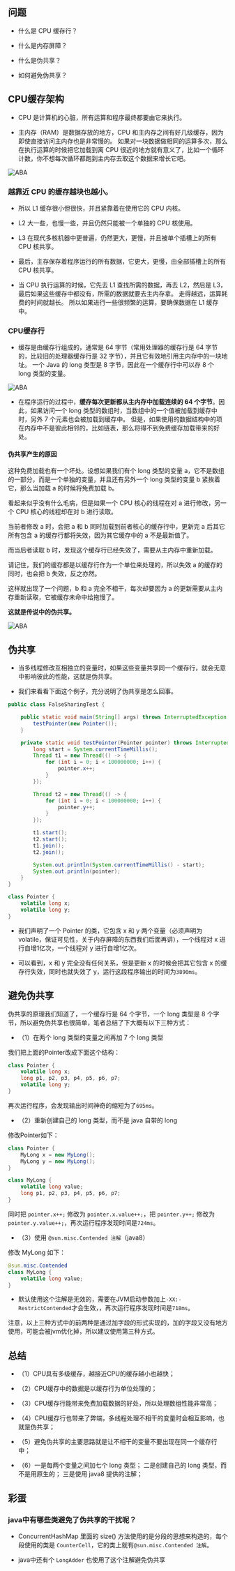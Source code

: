 ## 问题

- 什么是 CPU 缓存行？

- 什么是内存屏障？

- 什么是伪共享？

- 如何避免伪共享？

## CPU缓存架构

- CPU 是计算机的心脏，所有运算和程序最终都要由它来执行。

- 主内存（RAM）是数据存放的地方，CPU 和主内存之间有好几级缓存，因为即使直接访问主内存也是非常慢的。 如果对一块数据做相同的运算多次，那么在执行运算的时候把它加载到离 CPU 很近的地方就有意义了，比如一个循环计数，你不想每次循环都跑到主内存去取这个数据来增长它吧。

![ABA](https://gitee.com/alan-tang-tt/yuan/raw/master/死磕%20java并发包/resource/false-sharing1.png)

### 越靠近 CPU 的缓存越块也越小。

- 所以 L1 缓存很小但很快，并且紧靠着在使用它的 CPU 内核。

- L2 大一些，也慢一些，并且仍然只能被一个单独的 CPU 核使用。

- L3 在现代多核机器中更普遍，仍然更大，更慢，并且被单个插槽上的所有 CPU 核共享。

- 最后，主存保存着程序运行的所有数据，它更大，更慢，由全部插槽上的所有 CPU 核共享。

- 当 CPU 执行运算的时候，它先去 L1 查找所需的数据，再去 L2，然后是 L3，最后如果这些缓存中都没有，所需的数据就要去主内存拿。 走得越远，运算耗费的时间就越长。
所以如果进行一些很频繁的运算，要确保数据在 L1 缓存中。

### CPU缓存行

- 缓存是由缓存行组成的，通常是 64 字节（常用处理器的缓存行是 64 字节的，比较旧的处理器缓存行是 32 字节），并且它有效地引用主内存中的一块地址。 一个 Java 的 long 类型是 8 字节，因此在一个缓存行中可以存 8 个 long 类型的变量。

![ABA](https://gitee.com/alan-tang-tt/yuan/raw/master/死磕%20java并发包/resource/false-sharing2.png)

- 在程序运行的过程中，**缓存每次更新都从主内存中加载连续的 64 个字节**。因此，如果访问一个 long 类型的数组时，当数组中的一个值被加载到缓存中时，另外 7 个元素也会被加载到缓存中。
但是，如果使用的数据结构中的项在内存中不是彼此相邻的，比如链表，那么将得不到免费缓存加载带来的好处。

#### 伪共享产生的原因

这种免费加载也有一个坏处。设想如果我们有个 long 类型的变量 a，它不是数组的一部分，而是一个单独的变量，并且还有另外一个 long 类型的变量 b 紧挨着它，那么当加载 a 的时候将免费加载 b。

看起来似乎没有什么毛病，但是如果一个 CPU 核心的线程在对 a 进行修改，另一个 CPU 核心的线程却在对 b 进行读取。

当前者修改 a 时，会把 a 和 b 同时加载到前者核心的缓存行中，更新完 a 后其它所有包含 a 的缓存行都将失效，因为其它缓存中的 a 不是最新值了。

而当后者读取 b 时，发现这个缓存行已经失效了，需要从主内存中重新加载。

请记住，我们的缓存都是以缓存行作为一个单位来处理的，所以失效 a 的缓存的同时，也会把 b 失效，反之亦然。

这样就出现了一个问题，b 和 a 完全不相干，每次却要因为 a 的更新需要从主内存重新读取，它被缓存未命中给拖慢了。

**这就是传说中的伪共享。**

![ABA](https://gitee.com/alan-tang-tt/yuan/raw/master/死磕%20java并发包/resource/false-sharing3.png)

## 伪共享

- 当多线程修改互相独立的变量时，如果这些变量共享同一个缓存行，就会无意中影响彼此的性能，这就是伪共享。

- 我们来看看下面这个例子，充分说明了伪共享是怎么回事。

```java
public class FalseSharingTest {

    public static void main(String[] args) throws InterruptedException {
        testPointer(new Pointer());
    }

    private static void testPointer(Pointer pointer) throws InterruptedException {
        long start = System.currentTimeMillis();
        Thread t1 = new Thread(() -> {
            for (int i = 0; i < 100000000; i++) {
                pointer.x++;
            }
        });

        Thread t2 = new Thread(() -> {
            for (int i = 0; i < 100000000; i++) {
                pointer.y++;
            }
        });

        t1.start();
        t2.start();
        t1.join();
        t2.join();

        System.out.println(System.currentTimeMillis() - start);
        System.out.println(pointer);
    }
}

class Pointer {
    volatile long x;
    volatile long y;
}
```

- 我们声明了一个 Pointer 的类，它包含 x 和 y 两个变量（必须声明为volatile，保证可见性，关于内存屏障的东西我们后面再讲），一个线程对 x 进行自增1亿次，一个线程对 y 进行自增1亿次。

- 可以看到，x 和 y 完全没有任何关系，但是更新 x 的时候会把其它包含 x 的缓存行失效，同时也就失效了 y，运行这段程序输出的时间为`3890ms`。

## 避免伪共享

伪共享的原理我们知道了，一个缓存行是 64 个字节，一个 long 类型是 8 个字节，所以避免伪共享也很简单，笔者总结了下大概有以下三种方式：

- （1）在两个 long 类型的变量之间再加 7 个 long 类型

我们把上面的Pointer改成下面这个结构：

```java
class Pointer {
    volatile long x;
    long p1, p2, p3, p4, p5, p6, p7;
    volatile long y;
}
```

再次运行程序，会发现输出时间神奇的缩短为了`695ms`。

- （2）重新创建自己的 long 类型，而不是 java 自带的 long

修改Pointer如下：

```java
class Pointer {
    MyLong x = new MyLong();
    MyLong y = new MyLong();
}

class MyLong {
    volatile long value;
    long p1, p2, p3, p4, p5, p6, p7;
}
```

同时把 `pointer.x++;` 修改为 `pointer.x.value++;`，把 `pointer.y++;` 修改为 `pointer.y.value++;`，再次运行程序发现时间是`724ms`。

- （3）使用 `@sun.misc.Contended 注解`（java8）

修改 MyLong 如下：

```java
@sun.misc.Contended
class MyLong {
    volatile long value;
}
```

- 默认使用这个注解是无效的，需要在JVM启动参数加上`-XX:-RestrictContended`才会生效，，再次运行程序发现时间是`718ms`。

注意，以上三种方式中的前两种是通过加字段的形式实现的，加的字段又没有地方使用，可能会被jvm优化掉，所以建议使用第三种方式。

## 总结

- （1）CPU具有多级缓存，越接近CPU的缓存越小也越快；

- （2）CPU缓存中的数据是以缓存行为单位处理的；

- （3）CPU缓存行能带来免费加载数据的好处，所以处理数组性能非常高；

- （4）CPU缓存行也带来了弊端，多线程处理不相干的变量时会相互影响，也就是伪共享；

- （5）避免伪共享的主要思路就是让不相干的变量不要出现在同一个缓存行中；

- （6）一是每两个变量之间加七个 long 类型； 二是创建自己的 long 类型，而不是用原生的； 三是使用 java8 提供的注解；

## 彩蛋

### java中有哪些类避免了伪共享的干扰呢？

-  ConcurrentHashMap 里面的 size() 方法使用的是分段的思想来构造的，每个段使用的类是 `CounterCell`，它的类上就有`@sun.misc.Contended 注解`。

- java中还有个 `LongAdder` 也使用了这个注解避免伪共享

